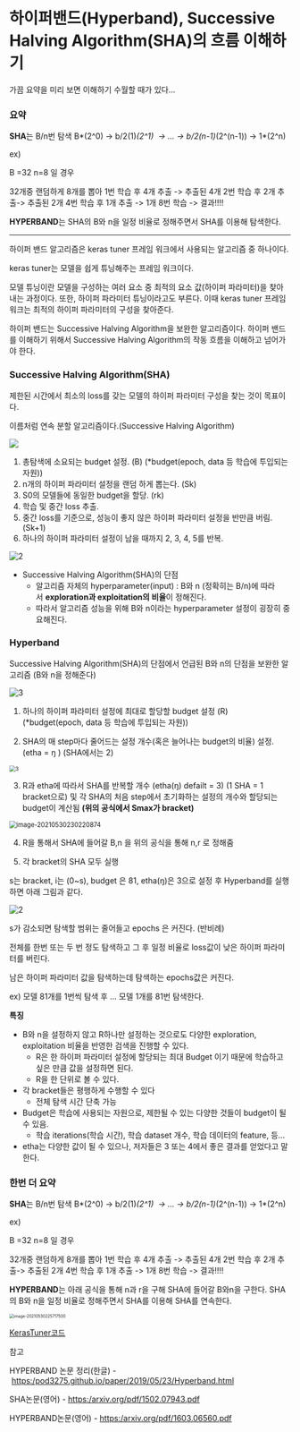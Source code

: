# 하이퍼밴드(Hyperband), Successive Halving Algorithm(SHA)의 흐름 이해하기

가끔 요약을 미리 보면 이해하기 수월할 때가 있다...

### **요약**

**SHA**는 B/n번 탐색 B*(2^0) -> b/2(1)*(2^1)  -> ... -> b/2(n-1)*(2^(n-1)) -> 1*(2^n)

ex)

B =32 n=8 일 경우

32개중 랜덤하게 8개를 뽑아 1번 학습 후 4개 추출 -> 추출된 4개 2번 학습 후 2개 추출-> 추출된 2개 4번 학습 후 1개 추출 -> 1개 8번 학습 -> 결과!!!!

**HYPERBAND**는 SHA의 B와 n을 일정 비율로 정해주면서 SHA를 이용해 탐색한다.

---

하이퍼 밴드 알고리즘은 keras tuner 프레임 워크에서 사용되는 알고리즘 중 하나이다.

keras tuner는 모델을 쉽게 튜닝해주는 프레임 워크이다.

모델 튜닝이란 모델을 구성하는 여러 요소 중 최적의 요소 값(하이퍼 파라미터)을 찾아내는 과정이다. 또한, 하이퍼 파라미터 튜닝이라고도 부른다. 이때 keras tuner 프레임 워크는 최적의 하이퍼 파라미터의 구성을 찾아준다.

하이퍼 밴드는 Successive Halving Algorithm을 보완한 알고리즘이다. 하이퍼 밴드를 이해하기 위해서 Successive Halving Algorithm의 작동 흐름을 이해하고 넘어가야 한다.

### **Successive Halving Algorithm(SHA)**

제한된 시간에서 최소의 loss를 갖는 모델의 하이퍼 파라미터 구성을 찾는 것이 목표이다.

이름처럼 연속 분할 알고리즘이다.(Successive Halving Algorithm)

![ ](../images/img-20210530230338626.png)


1. 총탐색에 소요되는 budget 설정. (B) (*budget(epoch, data 등 학습에 투입되는 자원))
2. n개의 하이퍼 파라미터 설정을 랜덤 하게 뽑는다. (Sk)
3. S0의 모델들에 동일한 budget을 할당. (rk)
4. 학습 및 중간 loss 추출.
5. 중간 loss를 기준으로, 성능이 좋지 않은 하이퍼 파라미터 설정을 반만큼 버림. (Sk+1)
6. 하나의 하이퍼 파라미터 설정이 남을 때까지 2, 3, 4, 5를 반복.

![2](../images/img-20210530230312951.png)



- Successive Halving Algorithm(SHA)의 단점
    - 알고리즘 자체의 hyperparameter(input) : B와 n (정확히는 B/n)에 따라서 **exploration과 exploitation의 비율**이 정해진다.
    - 따라서 알고리즘 성능을 위해 B와 n이라는 hyperparameter 설정이 굉장히 중요해진다.

### **Hyperband**

Successive Halving Algorithm(SHA)의 단점에서 언급된 B와 n의 단점을 보완한 알고리즘 (B와 n을 정해준다)

![3](../images/img-20210530230303952.png)



1. 하나의 하이퍼 파라미터 설정에 최대로 할당할 budget 설정 (R) (*budget(epoch, data 등 학습에 투입되는 자원))

2. SHA의 매 step마다 줄어드는 설정 개수(혹은 늘어나는 budget의 비율) 설정. (etha = ŋ ) (SHA에서는 2)

<img src="../images/img-20210530225859965.png" alt="3" style="zoom:67%;" />



3. R과 etha에 따라서 SHA를 반복할 개수 (etha(ŋ) defailt = 3) (1 SHA = 1 bracket으로) 및 각 SHA의 처음 step에서 초기화하는 설정의 개수와 할당되는 budget이 계산됨 **(위의 공식에서 Smax가 bracket)**

<img src="../images/image-20210530230220874.png" alt="image-20210530230220874" style="zoom:80%;" />

4. R을 통해서 SHA에 들어갈 B,n 을 위의 공식을 통해 n,r 로 정해줌

5. 각 bracket의 SHA 모두 실행

s는 bracket, i는 (0~s), budget 은 81, etha(ŋ)은 3으로 설정 후 Hyperband를 실행하면 아래 그림과 같다.

![2](../images/img-2383101.png)

s가 감소되면 탐색할 범위는 줄어들고 epochs 은 커진다. (반비례)

전체를 한번 또는 두 번 정도 탐색하고 그 후 일정 비율로 loss값이 낮은 하이퍼 파라미터를 버린다.

남은 하이퍼 파라미터 값을 탐색하는데 탐색하는 epochs값은 커진다.

ex) 모델 81개를 1번씩 탐색 후 ... 모델 1개를 81번 탐색한다.

**특징**

- B와 n을 설정하지 않고 R하나만 설정하는 것으로도 다양한 exploration, exploitation 비율을 반영한 검색을 진행할 수 있다.
    - R은 한 하이퍼 파라미터 설정에 할당되는 최대 Budget 이기 때문에 학습하고 싶은 만큼 값을 설정하면 된다.
    - R을 한 단위로 볼 수 있다.
- 각 bracket들은 평행하게 수행할 수 있다
    - 전체 탐색 시간 단축 가능
- Budget은 학습에 사용되는 자원으로, 제한될 수 있는 다양한 것들이 budget이 될 수 있음.
    - 학습 iterations(학습 시간), 학습 dataset 개수, 학습 데이터의 feature, 등…
- etha는 다양한 값이 될 수 있으나, 저자들은 3 또는 4에서 좋은 결과를 얻었다고 말한다.

### 

### **한번 더 요약**

**SHA**는 B/n번 탐색 B*(2^0) -> b/2(1)*(2^1)  -> ... -> b/2(n-1)*(2^(n-1)) -> 1*(2^n)

ex)

B =32 n=8 일 경우

32개중 랜덤하게 8개를 뽑아 1번 학습 후 4개 추출 -> 추출된 4개 2번 학습 후 2개 추출-> 추출된 2개 4번 학습 후 1개 추출 -> 1개 8번 학습 -> 결과!!!!

**HYPERBAND**는 아래 공식을 통해 n과 r을 구해 SHA에 들어갈 B와n을 구한다. SHA의 B와 n을 일정 비율로 정해주면서 SHA를 이용해 SHA를 연속한다.

<img src="../images/image-20210530225717500.png" alt="image-20210530225717500" style="zoom:50%;" />

 [KerasTuner코드](./KerasTuner.md) 

참고

HYPERBAND 논문 정리(한글) - [https:/pod3275.github.io/paper/2019/05/23/Hyperband.html](https:/pod3275.github.io/paper/2019/05/23/Hyperband.html)

SHA논문(영어) - [https:/arxiv.org/pdf/1502.07943.pdf](https:/arxiv.org/pdf/1502.07943.pdf)

HYPERBAND논문(영어) - [https:/arxiv.org/pdf/1603.06560.pdf](https:/arxiv.org/pdf/1603.06560.pdf)

